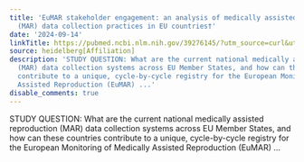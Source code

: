 ```yaml
---
title: 'EuMAR stakeholder engagement: an analysis of medically assisted reproduction
  (MAR) data collection practices in EU countries†'
date: '2024-09-14'
linkTitle: https://pubmed.ncbi.nlm.nih.gov/39276145/?utm_source=curl&utm_medium=rss&utm_campaign=pubmed-2&utm_content=1FakS-2QOkCT8HsMOQP1bCRQ4YzyumYOmxmF0moLsQ3dFB1E9V&fc=20220326224207&ff=20240915192147&v=2.18.0.post9+e462414
source: heidelberg[Affiliation]
description: 'STUDY QUESTION: What are the current national medically assisted reproduction
  (MAR) data collection systems across EU Member States, and how can these countries
  contribute to a unique, cycle-by-cycle registry for the European Monitoring of Medically
  Assisted Reproduction (EuMAR) ...'
disable_comments: true
---
```

STUDY QUESTION: What are the current national medically assisted reproduction (MAR) data collection systems across EU Member States, and how can these countries contribute to a unique, cycle-by-cycle registry for the European Monitoring of Medically Assisted Reproduction (EuMAR) ...